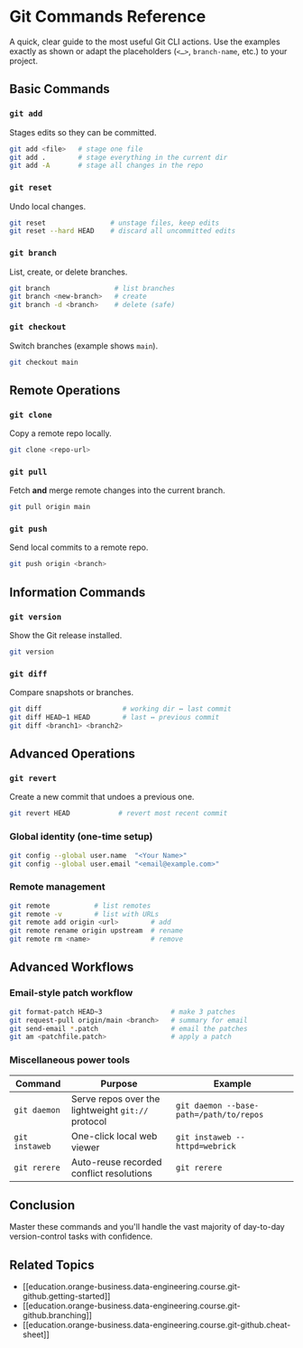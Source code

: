 # Git Commands Reference

A quick, clear guide to the most useful Git CLI actions. Use the examples exactly as shown or adapt the placeholders (`<…>`, `branch-name`, etc.) to your project.

## Basic Commands

### `git add`

Stages edits so they can be committed.

```bash
git add <file>   # stage one file
git add .        # stage everything in the current dir
git add -A       # stage all changes in the repo
```

### `git reset`

Undo local changes.

```bash
git reset                # unstage files, keep edits
git reset --hard HEAD    # discard all uncommitted edits
```

### `git branch`

List, create, or delete branches.

```bash
git branch                # list branches
git branch <new-branch>   # create
git branch -d <branch>    # delete (safe)
```

### `git checkout`

Switch branches (example shows `main`).

```bash
git checkout main
```

## Remote Operations

### `git clone`

Copy a remote repo locally.

```bash
git clone <repo-url>
```

### `git pull`

Fetch **and** merge remote changes into the current branch.

```bash
git pull origin main
```

### `git push`

Send local commits to a remote repo.

```bash
git push origin <branch>
```

## Information Commands

### `git version`

Show the Git release installed.

```bash
git version
```

### `git diff`

Compare snapshots or branches.

```bash
git diff                    # working dir ↔ last commit
git diff HEAD~1 HEAD        # last ↔ previous commit
git diff <branch1> <branch2>
```

## Advanced Operations

### `git revert`

Create a new commit that undoes a previous one.

```bash
git revert HEAD            # revert most recent commit
```

### Global identity (one-time setup)

```bash
git config --global user.name  "<Your Name>"
git config --global user.email "<email@example.com>"
```

### Remote management

```bash
git remote           # list remotes
git remote -v        # list with URLs
git remote add origin <url>        # add
git remote rename origin upstream  # rename
git remote rm <name>               # remove
```

## Advanced Workflows

### Email-style patch workflow

```bash
git format-patch HEAD~3                 # make 3 patches
git request-pull origin/main <branch>   # summary for email
git send-email *.patch                  # email the patches
git am <patchfile.patch>                # apply a patch
```

### Miscellaneous power tools

| Command | Purpose | Example |
|---------|---------|---------|
| `git daemon`   | Serve repos over the lightweight `git://` protocol | `git daemon --base-path=/path/to/repos` |
| `git instaweb` | One-click local web viewer | `git instaweb --httpd=webrick` |
| `git rerere`   | Auto-reuse recorded conflict resolutions | `git rerere` |

## Conclusion

Master these commands and you'll handle the vast majority of day-to-day version-control tasks with confidence.

## Related Topics

- [[education.orange-business.data-engineering.course.git-github.getting-started]]
- [[education.orange-business.data-engineering.course.git-github.branching]]
- [[education.orange-business.data-engineering.course.git-github.cheat-sheet]]